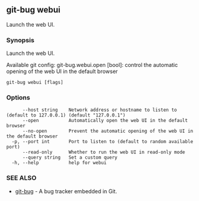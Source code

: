 ## git-bug webui

Launch the web UI.

### Synopsis

Launch the web UI.

Available git config:
  git-bug.webui.open [bool]: control the automatic opening of the web UI in the default browser


```
git-bug webui [flags]
```

### Options

```
      --host string    Network address or hostname to listen to (default to 127.0.0.1) (default "127.0.0.1")
      --open           Automatically open the web UI in the default browser
      --no-open        Prevent the automatic opening of the web UI in the default browser
  -p, --port int       Port to listen to (default to random available port)
      --read-only      Whether to run the web UI in read-only mode
      --query string   Set a custom query
  -h, --help           help for webui
```

### SEE ALSO

* [git-bug](git-bug.md)	 - A bug tracker embedded in Git.

